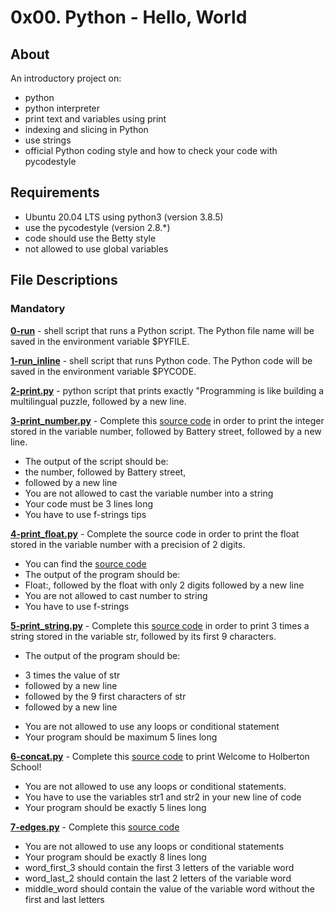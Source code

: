 # 0x00. Python - Hello, World
## About
An introductory project on:
- python
- python interpreter
- print text and variables using print
- indexing and slicing in Python
- use strings
- official Python coding style and how to check your code with pycodestyle
## Requirements
- Ubuntu 20.04 LTS using python3 (version 3.8.5)
- use the pycodestyle (version 2.8.*)
- code should use the Betty style
- not allowed to use global variables
## File Descriptions
### Mandatory
**[0-run](0-run)** - shell script that runs a Python script. The Python file name will be saved in the environment variable $PYFILE.

**[1-run_inline](1-run_inline)** - shell script that runs Python code. The Python code will be saved in the environment variable $PYCODE.

**[2-print.py](2-print.py)** - python script that prints exactly "Programming is like building a multilingual puzzle, followed by a new line.

**[3-print_number.py](3-print_number.py)** - Complete this [source code](https://github.com/holbertonschool/0x00.py/blob/master/3-print_number.py) in order to print the integer stored in the variable number, followed by Battery street, followed by a new line.
- The output of the script should be:
 - the number, followed by Battery street,
 - followed by a new line
- You are not allowed to cast the variable number into a string
- Your code must be 3 lines long
- You have to use f-strings tips

**[4-print_float.py](4-print_float.py)** - Complete the source code in order to print the float stored in the variable number with a precision of 2 digits.
- You can find the [source code](https://github.com/holbertonschool/0x00.py/blob/master/4-print_float.py)
- The output of the program should be:
- Float:, followed by the float with only 2 digits followed by a new line
- You are not allowed to cast number to string
- You have to use f-strings

**[5-print_string.py](5-print_string.py)** - Complete this [source code](https://github.com/holbertonschool/0x00.py/blob/master/5-print_string.py) in order to print 3 times a string stored in the variable str, followed by its first 9 characters.
- The output of the program should be:
* 3 times the value of str
* followed by a new line
* followed by the 9 first characters of str
* followed by a new line
- You are not allowed to use any loops or conditional statement
- Your program should be maximum 5 lines long

**[6-concat.py](6-concat.py)** - Complete this [source code](https://github.com/holbertonschool/0x00.py/blob/master/6-concat.py) to print Welcome to Holberton School!
- You are not allowed to use any loops or conditional statements.
- You have to use the variables str1 and str2 in your new line of code
- Your program should be exactly 5 lines long

**[7-edges.py](7-edges.py)** - Complete this [source code](https://github.com/holbertonschool/0x00.py/blob/master/7-edges.py)
- You are not allowed to use any loops or conditional statements
- Your program should be exactly 8 lines long
- word_first_3 should contain the first 3 letters of the variable word
- word_last_2 should contain the last 2 letters of the variable word
- middle_word should contain the value of the variable word without the first and last letters
